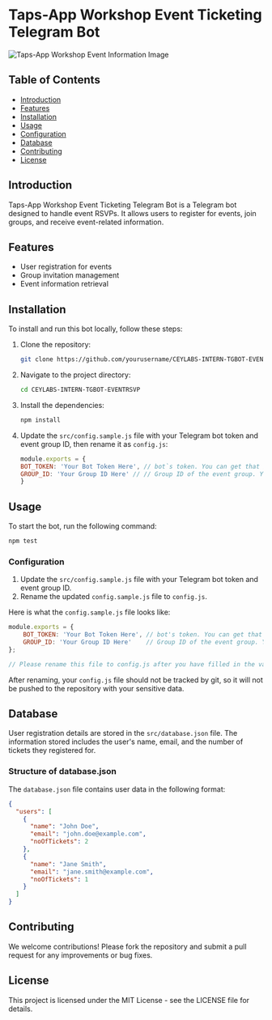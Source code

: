 # Taps-App Workshop Event Ticketing Telegram Bot


![Taps-App Workshop Event Information Image](https://i.imgur.com/qt8Sjsb.png "Taps-App Workshop Event Information Image")


## Table of Contents

- [Introduction](#introduction)
- [Features](#features)
- [Installation](#installation)
- [Usage](#usage)
- [Configuration](#configuration)
- [Database](#database)
- [Contributing](#contributing)
- [License](#license)

## Introduction

Taps-App Workshop Event Ticketing Telegram Bot is a Telegram bot designed to handle event RSVPs. It allows users to register for events, join groups, and receive event-related information.

## Features

- User registration for events
- Group invitation management
- Event information retrieval

## Installation

To install and run this bot locally, follow these steps:

1. Clone the repository:

    ```sh
    git clone https://github.com/yourusername/CEYLABS-INTERN-TGBOT-EVENTRSVP.git
    ```

2. Navigate to the project directory:

    ```sh
    cd CEYLABS-INTERN-TGBOT-EVENTRSVP
    ```

3. Install the dependencies:

    ```sh
    npm install
    ```

4. Update the `src/config.sample.js` file with your Telegram bot token and event group ID, then rename it as `config.js`:

    ```js
    module.exports = {
    BOT_TOKEN: 'Your Bot Token Here', // bot`s token. You can get that in @BotFather
    GROUP_ID: 'Your Group ID Here' // // Group ID of the event group. You can get it using the /grpid command after adding the bot to the group.
    }

## Usage

To start the bot, run the following command:

```sh
npm test
```

### Configuration

1. Update the `src/config.sample.js` file with your Telegram bot token and event group ID.
2. Rename the updated `config.sample.js` file to `config.js`.

Here is what the `config.sample.js` file looks like:

```javascript
module.exports = {
    BOT_TOKEN: 'Your Bot Token Here', // bot's token. You can get that from @BotFather
    GROUP_ID: 'Your Group ID Here'    // Group ID of the event group. You can get it using the /grpid command after adding the bot to the group.
};

// Please rename this file to config.js after you have filled in the values.
```
After renaming, your `config.js` file should not be tracked by git, so it will not be pushed to the repository with your sensitive data.



## Database
User registration details are stored in the ```src/database.json``` file. The information stored includes the user's name, email, and the number of tickets they registered for.

### Structure of database.json
The ```database.json``` file contains user data in the following format:

```json
{
  "users": [
    {
      "name": "John Doe",
      "email": "john.doe@example.com",
      "noOfTickets": 2
    },
    {
      "name": "Jane Smith",
      "email": "jane.smith@example.com",
      "noOfTickets": 1
    }
  ]
}
```

## Contributing

We welcome contributions! Please fork the repository and submit a pull request for any improvements or bug fixes.

## License

This project is licensed under the MIT License - see the LICENSE file for details.
